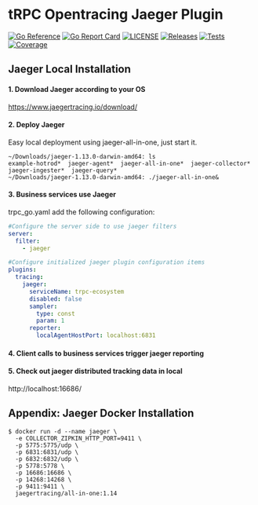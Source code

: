 # tRPC Opentracing Jaeger Plugin

[![Go Reference](https://pkg.go.dev/badge/github.com/trpc-ecosystem/go-opentracing-jaeger.svg)](https://pkg.go.dev/github.com/trpc-ecosystem/go-opentracing-jaeger)
[![Go Report Card](https://goreportcard.com/badge/trpc.group/trpc-go/trpc-opentracing-jaeger)](https://goreportcard.com/report/trpc.group/trpc-go/trpc-opentracing-jaeger)
[![LICENSE](https://img.shields.io/badge/license-Apache--2.0-green.svg)](https://github.com/trpc-ecosystem/go-opentracing-jaeger/blob/main/LICENSE)
[![Releases](https://img.shields.io/github/release/trpc-ecosystem/go-opentracing-jaeger.svg?style=flat-square)](https://github.com/trpc-ecosystem/go-opentracing-jaeger/releases)
[![Tests](https://github.com/trpc-ecosystem/go-opentracing-jaeger/actions/workflows/prc.yml/badge.svg)](https://github.com/trpc-ecosystem/go-opentracing-jaeger/actions/workflows/prc.yml)
[![Coverage](https://codecov.io/gh/trpc-ecosystem/go-opentracing-jaeger/branch/main/graph/badge.svg)](https://app.codecov.io/gh/trpc-ecosystem/go-opentracing-jaeger/tree/main)

## Jaeger Local Installation

#### 1. Download Jaeger according to your OS

https://www.jaegertracing.io/download/

#### 2. Deploy Jaeger

Easy local deployment using jaeger-all-in-one, just start it.
```
~/Downloads/jaeger-1.13.0-darwin-amd64: ls                
example-hotrod*  jaeger-agent*  jaeger-all-in-one*  jaeger-collector*  jaeger-ingester*  jaeger-query*
~/Downloads/jaeger-1.13.0-darwin-amd64: ./jaeger-all-in-one&
```

#### 3. Business services use Jaeger

trpc_go.yaml add the following configuration:

```yaml
#Configure the server side to use jaeger filters
server:
  filter:
    - jaeger

#Configure initialized jaeger plugin configuration items
plugins:
  tracing:
    jaeger:                               
      serviceName: trpc-ecosystem
      disabled: false
      sampler:
        type: const
        param: 1
      reporter:
        localAgentHostPort: localhost:6831
```

#### 4. Client calls to business services trigger jaeger reporting

#### 5. Check out jaeger distributed tracking data in local

http://localhost:16686/

## Appendix: Jaeger Docker Installation

```
$ docker run -d --name jaeger \
  -e COLLECTOR_ZIPKIN_HTTP_PORT=9411 \
  -p 5775:5775/udp \
  -p 6831:6831/udp \
  -p 6832:6832/udp \
  -p 5778:5778 \
  -p 16686:16686 \
  -p 14268:14268 \
  -p 9411:9411 \
  jaegertracing/all-in-one:1.14
```

